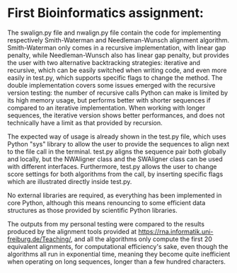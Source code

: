 # First Bioinformatics assignment:
The swalign.py file and nwalign.py file contain the code for implementing respectively Smith-Waterman and Needleman-Wunsch alignment algorithm.
Smith-Waterman only comes in a recursive implementation, with linear gap penalty, while Needleman-Wunsch also has linear gap penalty, but
provides the user with two alternative backtracking strategies: iterative and recursive, which can be easily switched when writing code, and
even more easily in test.py, which supports specific flags to change the method. The double implementation covers some issues emerged with
the recursive version testing: the number of recursive calls Python can make is limited by its high memory usage, but performs better with shorter sequences
if compared to an iterative implementation. When working with longer sequences, the iterative version shows better performances, and does not
technically have a limit as that provided by recursion.

The expected way of usage is already shown in the test.py file, which uses Python "sys" library to allow the user to provide the sequences to align
next to the file call in the terminal. test.py aligns the sequence pair both globally and locally, but the NWAligner class and the SWAligner class
can be used with different interfaces. Furthermore, test.py allows the user to change score settings for both algorithms from the call, by inserting
specific flags which are illustrated directly inside test.py.

No external libraries are required, as everything has been implemented in core Python, although this means renouncing to some efficient
data structures as those provided by scientific Python libraries.

The outputs from my personal testing were compared to the results produced by the alignment tools provided at https://rna.informatik.uni-freiburg.de/Teaching/,
and all the algorithms only compute the first 20 equivalent alignments, for computational efficiency's sake, even though
the algorithms all run in exponential time, meaning they become quite inefficient when operating on long sequences, longer than a few hundred characters.
